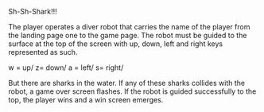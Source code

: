 Sh-Sh-Shark!!!

The player operates a diver robot that carries the name of the player from  the landing page one to the game page.  The robot must be guided to the surface at the top of the screen with up, down, left and right keys represented as such.

w = up/
z= down/
a = left/
s= right/

But there are sharks in the water. If any of these sharks collides with the robot, a game over screen flashes.  If the robot is guided successfully to the top, the player wins and a win screen emerges.

